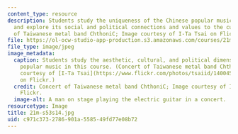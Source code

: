 ```yaml
---
content_type: resource
description: Students study the uniqueness of the Chinese popular music in this course,
  and explore its social and political connections and values to the culture. Concert
  of Taiwanese metal band ChthoniC; Image courtesy of I-Ta Tsai on Flickr.
file: https://ol-ocw-studio-app-production.s3.amazonaws.com/courses/21m-s53-chinese-popular-musics-in-dialogue-spring-2014/c971c3732786901a558549fd77e08b72_21m-s53s14.jpg
file_type: image/jpeg
image_metadata:
  caption: Students study the aesthetic, cultural, and political dimensions of Chinese-language
    popular music in this course. (Concert of Taiwanese metal band ChthoniC; Image
    courtesy of [I-Ta Tsai](https://www.flickr.com/photos/tsaiid/14004563662/in/set-72157644346326683)
    on Flickr.)
  credit: Concert of Taiwanese metal band ChthoniC; Image courtesy of I-Ta Tsai on
    Flickr.
  image-alt: A man on stage playing the electric guitar in a concert.
resourcetype: Image
title: 21m-s53s14.jpg
uid: c971c373-2786-901a-5585-49fd77e08b72
---
```


